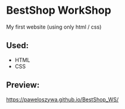 # BestShop WorkShop
My first website (using only html / css)
## Used: 
- HTML
- CSS

## Preview:
 https://paweloszywa.github.io/BestShop_WS/
